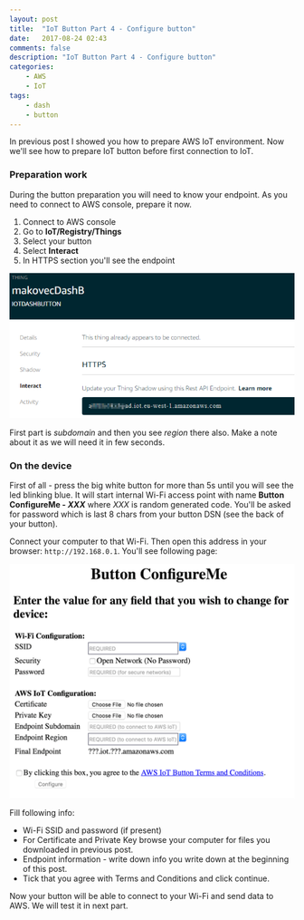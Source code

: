 ```yaml
---
layout: post
title:  "IoT Button Part 4 - Configure button"
date:   2017-08-24 02:43
comments: false
description: "IoT Button Part 4 - Configure button"
categories: 
    - AWS
    - IoT
tags: 
    - dash
    - button
---
```


In previous post I showed you how to prepare AWS IoT environment. Now we'll see how to prepare IoT button before first connection to IoT.

### Preparation work

During the button preparation you will need to know your endpoint. As you need to connect to AWS console, prepare it now.

1. Connect to AWS console
2. Go to **IoT/Registry/Things**
3. Select your button
4. Select **Interact**
5. In HTTPS section you'll see the endpoint

![IoT endpoint](/img/iot-endpoint.png)

First part is _subdomain_ and then you see _region_ there also. Make a note about it as we will need it in few seconds.

### On the device

First of all - press the big white button for more than 5s until you will see the led blinking blue. It will start internal Wi-Fi access point with name **Button ConfigureMe - _XXX_** where _XXX_ is random generated code. You'll be asked for password which is last 8 chars from your button DSN (see the back of your button).

Connect your computer to that Wi-Fi. Then open this address in your browser: `http://192.168.0.1`. You'll see following page:

![Button ConfigureMe](/img/iot-configureme.png)

Fill following info:

* Wi-Fi SSID and password (if present)
* For Certificate and Private Key browse your computer for files you downloaded in previous post.
* Endpoint information - write down info you write down at the beginning of this post.
* Tick that you agree with Terms and Conditions and click continue.

Now your button will be able to connect to your Wi-Fi and send data to AWS. We will test it in next part.
